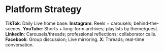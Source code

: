 # Platform Strategy
**TikTok**: Daily Live home base.
**Instagram**: Reels + carousels; behind-the-scenes.
**YouTube**: Shorts + long-form archives; playlists by theme/guest.
**LinkedIn**: Carousels/threads; professional reflections; collaborator calls.
**Facebook**: Group discussion; Live mirroring.
**X**: Threads; real-time conversation.
